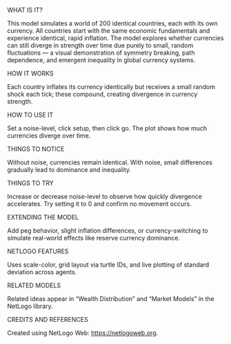 WHAT IS IT?

This model simulates a world of 200 identical countries, each with its own currency. All countries start with the same economic fundamentals and experience identical, rapid inflation. The model explores whether currencies can still diverge in strength over time due purely to small, random fluctuations — a visual demonstration of symmetry breaking, path dependence, and emergent inequality in global currency systems.

HOW IT WORKS

Each country inflates its currency identically but receives a small random shock each tick; these compound, creating divergence in currency strength.

HOW TO USE IT

Set a noise-level, click setup, then click go. The plot shows how much currencies diverge over time.

THINGS TO NOTICE

Without noise, currencies remain identical. With noise, small differences gradually lead to dominance and inequality.

THINGS TO TRY

Increase or decrease noise-level to observe how quickly divergence accelerates. Try setting it to 0 and confirm no movement occurs.

EXTENDING THE MODEL

Add peg behavior, slight inflation differences, or currency-switching to simulate real-world effects like reserve currency dominance.

NETLOGO FEATURES

Uses scale-color, grid layout via turtle IDs, and live plotting of standard deviation across agents.

RELATED MODELS

Related ideas appear in “Wealth Distribution” and “Market Models” in the NetLogo library.

CREDITS AND REFERENCES

Created using NetLogo Web: https://netlogoweb.org.
